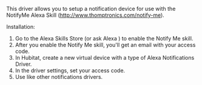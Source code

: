 This driver allows you to setup a notification device for use with the NotifyMe Alexa Skill (http://www.thomptronics.com/notify-me).

Installation:
1. Go to the Alexa Skills Store (or ask Alexa ) to enable the Notify Me skill.
2. After you enable the Notify Me skill, you'll get an email with your access code.
3. In Hubitat, create a new virtual device with a type of Alexa Notifications Driver.
4. In the driver settings, set your access code.
5. Use like other notifications drivers.
